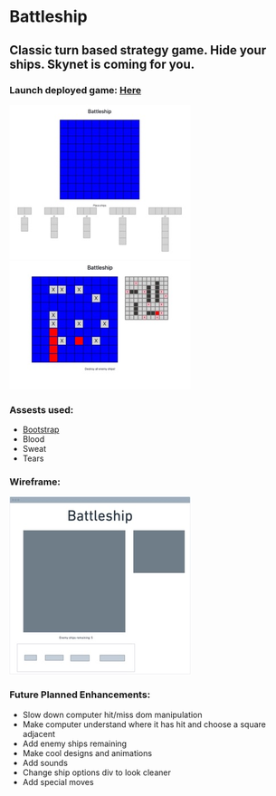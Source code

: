 # Battleship

## Classic turn based strategy game. Hide your ships. Skynet is coming for you. 

### Launch deployed game: [Here](https://battleshipvdv.netlify.app)

![placement](/images/placement.jpeg)
![gameplay](/images/gameplay.jpeg)

### Assests used:
* [Bootstrap](https://getbootstrap.com/)
* Blood 
* Sweat 
* Tears

### Wireframe:
![wireframe](/images/wireFrame.jpeg)

### Future Planned Enhancements:
* Slow down computer hit/miss dom manipulation
* Make computer understand where it has hit and choose a square adjacent 
* Add enemy ships remaining
* Make cool designs and animations
* Add sounds 
* Change ship options div to look cleaner
* Add special moves
